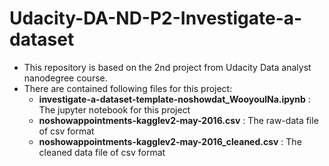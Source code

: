 # Udacity-DA-ND-P2-Investigate-a-dataset <br> 
 - This repository is based on the 2nd project from Udacity Data analyst nanodegree course. <br>
 - There are contained following files for this project: <br>
   - **investigate-a-dataset-template-noshowdat_WooyoulNa.ipynb** : The jupyter notebook for this project <br>
   - **noshowappointments-kagglev2-may-2016.csv** : The raw-data file of csv format
   - **noshowappointments-kagglev2-may-2016_cleaned.csv** : The cleaned data file of csv format